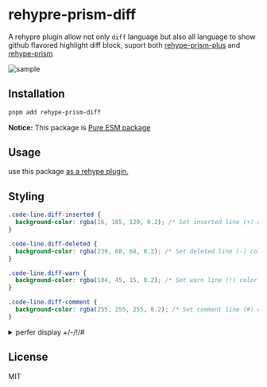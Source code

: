 # rehypre-prism-diff

A rehypre plugin allow not only `diff` language but also all language to show github flavored highlight diff block, suport both [rehype-prism-plus](https://github.com/timlrx/rehype-prism-plus) and [rehype-prism](https://github.com/mapbox/rehype-prism)

![sample](https://user-images.githubusercontent.com/29378026/163522813-e0466685-7075-4075-9530-3abd2c885b13.png)


## Installation

```sh
pnpm add rehype-prism-diff
```

**Notice:** This package is [Pure ESM package](https://gist.github.com/sindresorhus/a39789f98801d908bbc7ff3ecc99d99c)

## Usage

use this package [as a rehype plugin.](https://github.com/rehypejs/rehype/blob/master/doc/plugins.md#using-plugins)

## Styling

```css
.code-line.diff-inserted {
  background-color: rgba(16, 185, 129, 0.2); /* Set inserted line (+) color */
}

.code-line.diff-deleted {
  background-color: rgba(239, 68, 68, 0.2); /* Set deleted line (-) color */
}

.code-line.diff-warn {
  background-color: rgba(104, 45, 15, 0.2); /* Set warn line (!) color */
}

.code-line.diff-comment {
  background-color: rgba(255, 255, 255, 0.2); /* Set comment line (#) color */
}
```

<details>
<summary>perfer display +/-/!/#</summary>

```css
.code-line.diff-inserted:after {
  content: '+';
  position: absolute;
  left: 0;
  top: 0;
}
.code-line.diff-deleted:after {
  content: '-';
  position: absolute;
  left: 0;
  top: 0;
}
.code-line.diff-warn:after {
  content: '!';
  position: absolute;
  left: 0;
  top: 0;
}
.code-line.diff-comment:after {
  content: '#';
  position: absolute;
  left: 0;
  top: 0;
}
```

</details>

## License

MIT
